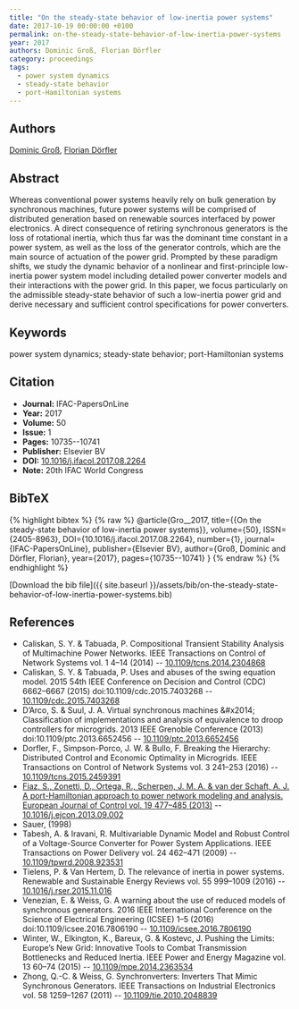 ```yaml
---
title: "On the steady-state behavior of low-inertia power systems"
date: 2017-10-19 00:00:00 +0100
permalink: on-the-steady-state-behavior-of-low-inertia-power-systems
year: 2017
authors: Dominic Groß, Florian Dörfler
category: proceedings
tags:
  - power system dynamics
  - steady-state behavior
  - port-Hamiltonian systems
---
```

 
## Authors
[Dominic Groß](authors/dominic-gross), [Florian Dörfler](authors/florian-dorfler)
 
## Abstract
Whereas conventional power systems heavily rely on bulk generation by synchronous machines, future power systems will be comprised of distributed generation based on renewable sources interfaced by power electronics. A direct consequence of retiring synchronous generators is the loss of rotational inertia, which thus far was the dominant time constant in a power system, as well as the loss of the generator controls, which are the main source of actuation of the power grid. Prompted by these paradigm shifts, we study the dynamic behavior of a nonlinear and first-principle low-inertia power system model including detailed power converter models and their interactions with the power grid. In this paper, we focus particularly on the admissible steady-state behavior of such a low-inertia power grid and derive necessary and sufficient control specifications for power converters.
 
## Keywords
power system dynamics; steady-state behavior; port-Hamiltonian systems
 
## Citation
- **Journal:** IFAC-PapersOnLine
- **Year:** 2017
- **Volume:** 50
- **Issue:** 1
- **Pages:** 10735--10741
- **Publisher:** Elsevier BV
- **DOI:** [10.1016/j.ifacol.2017.08.2264](https://doi.org/10.1016/j.ifacol.2017.08.2264)
- **Note:** 20th IFAC World Congress
 
## BibTeX
{% highlight bibtex %}
{% raw %}
@article{Gro__2017,
  title={{On the steady-state behavior of low-inertia power systems}},
  volume={50},
  ISSN={2405-8963},
  DOI={10.1016/j.ifacol.2017.08.2264},
  number={1},
  journal={IFAC-PapersOnLine},
  publisher={Elsevier BV},
  author={Groß, Dominic and Dörfler, Florian},
  year={2017},
  pages={10735--10741}
}
{% endraw %}
{% endhighlight %}
 
[Download the bib file]({{ site.baseurl }}/assets/bib/on-the-steady-state-behavior-of-low-inertia-power-systems.bib)
 
## References
- Caliskan, S. Y. & Tabuada, P. Compositional Transient Stability Analysis of Multimachine Power Networks. IEEE Transactions on Control of Network Systems vol. 1 4–14 (2014) -- [10.1109/tcns.2014.2304868](https://doi.org/10.1109/tcns.2014.2304868)
- Caliskan, S. Y. & Tabuada, P. Uses and abuses of the swing equation model. 2015 54th IEEE Conference on Decision and Control (CDC) 6662–6667 (2015) doi:10.1109/cdc.2015.7403268 -- [10.1109/cdc.2015.7403268](https://doi.org/10.1109/cdc.2015.7403268)
- D’Arco, S. & Suul, J. A. Virtual synchronous machines &amp;#x2014; Classification of implementations and analysis of equivalence to droop controllers for microgrids. 2013 IEEE Grenoble Conference (2013) doi:10.1109/ptc.2013.6652456 -- [10.1109/ptc.2013.6652456](https://doi.org/10.1109/ptc.2013.6652456)
- Dorfler, F., Simpson-Porco, J. W. & Bullo, F. Breaking the Hierarchy: Distributed Control and Economic Optimality in Microgrids. IEEE Transactions on Control of Network Systems vol. 3 241–253 (2016) -- [10.1109/tcns.2015.2459391](https://doi.org/10.1109/tcns.2015.2459391)
- [Fiaz, S., Zonetti, D., Ortega, R., Scherpen, J. M. A. & van der Schaft, A. J. A port-Hamiltonian approach to power network modeling and analysis. European Journal of Control vol. 19 477–485 (2013)](a-port-hamiltonian-approach-to-power-network-modeling-and-analysis) -- [10.1016/j.ejcon.2013.09.002](https://doi.org/10.1016/j.ejcon.2013.09.002)
- Sauer, (1998)
- Tabesh, A. & Iravani, R. Multivariable Dynamic Model and Robust Control of a Voltage-Source Converter for Power System Applications. IEEE Transactions on Power Delivery vol. 24 462–471 (2009) -- [10.1109/tpwrd.2008.923531](https://doi.org/10.1109/tpwrd.2008.923531)
- Tielens, P. & Van Hertem, D. The relevance of inertia in power systems. Renewable and Sustainable Energy Reviews vol. 55 999–1009 (2016) -- [10.1016/j.rser.2015.11.016](https://doi.org/10.1016/j.rser.2015.11.016)
- Venezian, E. & Weiss, G. A warning about the use of reduced models of synchronous generators. 2016 IEEE International Conference on the Science of Electrical Engineering (ICSEE) 1–5 (2016) doi:10.1109/icsee.2016.7806190 -- [10.1109/icsee.2016.7806190](https://doi.org/10.1109/icsee.2016.7806190)
- Winter, W., Elkington, K., Bareux, G. & Kostevc, J. Pushing the Limits: Europe’s New Grid: Innovative Tools to Combat Transmission Bottlenecks and Reduced Inertia. IEEE Power and Energy Magazine vol. 13 60–74 (2015) -- [10.1109/mpe.2014.2363534](https://doi.org/10.1109/mpe.2014.2363534)
- Zhong, Q.-C. & Weiss, G. Synchronverters: Inverters That Mimic Synchronous Generators. IEEE Transactions on Industrial Electronics vol. 58 1259–1267 (2011) -- [10.1109/tie.2010.2048839](https://doi.org/10.1109/tie.2010.2048839)

